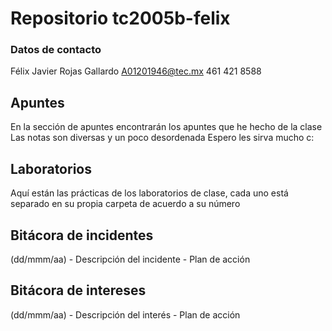 # Repositorio tc2005b-felix
### Datos de contacto
  Félix Javier Rojas Gallardo
  A01201946@tec.mx 
  461 421 8588

## Apuntes
En la sección de apuntes encontrarán los apuntes que he hecho de la clase
Las notas son diversas y un poco desordenada
Espero les sirva mucho c:

## Laboratorios
Aquí están las prácticas de los laboratorios de clase, cada uno está separado en su propia carpeta de acuerdo a su número

## Bitácora de incidentes
(dd/mmm/aa) - Descripción del incidente - Plan de acción

## Bitácora de intereses
(dd/mmm/aa) - Descripción del interés - Plan de acción
